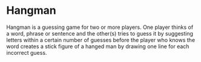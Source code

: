 # Hangman

Hangman is a guessing game for two or more players. One player thinks of a word, phrase or sentence and the other(s) tries to guess it by suggesting letters within a certain number of guesses before the player who knows the word creates a stick figure of a hanged man by drawing one line for each incorrect guess.
